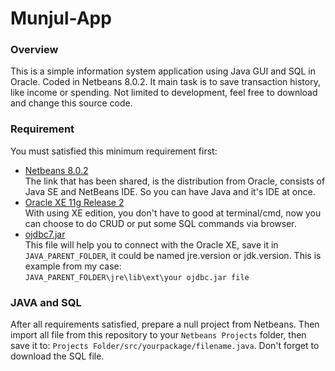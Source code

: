 # Munjul-App

### Overview
This is a simple information system application using Java GUI and SQL in Oracle. Coded in Netbeans 8.0.2. It main task is to save transaction history, like income or spending. Not limited to development, feel free to download and change this source code.

### Requirement
You must satisfied this minimum requirement first:
* [Netbeans 8.0.2](http://www.oracle.com/technetwork/articles/javase/jdk-netbeans-jsp-142931.html)  
The link that has been shared, is the distribution from Oracle, consists of Java SE and NetBeans IDE. So you can have Java and it's IDE at once.
* [Oracle XE 11g Release 2](http://www.oracle.com/technetwork/database/database-technologies/express-edition/downloads/index.html)  
With using XE edition, you don't have to good at terminal/cmd, now you can choose to do CRUD or put some SQL commands via browser.
* [ojdbc7.jar](http://www.oracle.com/technetwork/database/features/jdbc/jdbc-drivers-12c-download-1958347.html)  
This file will help you to connect with the Oracle XE, save it in `JAVA_PARENT_FOLDER`, it could be named jre.version or jdk.version. This is example from my case:  
`JAVA_PARENT_FOLDER\jre\lib\ext\your ojdbc.jar file`

### JAVA and SQL
After all requirements satisfied, prepare a null project from Netbeans. Then import all file from this repository to your `Netbeans Projects` folder, then save it to:
`Projects Folder/src/yourpackage/filename.java`. Don't forget to download the SQL file.
